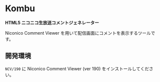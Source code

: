# Kombu
**HTML5 ニコニコ生放送コメントジェネレーター**

Niconico Comment Viewer を用いて配信画面にコメントを表示するツールです。

## 開発環境

`NCV/190` に Niconico Comment Viewer (ver 190) をインストールしてください。
